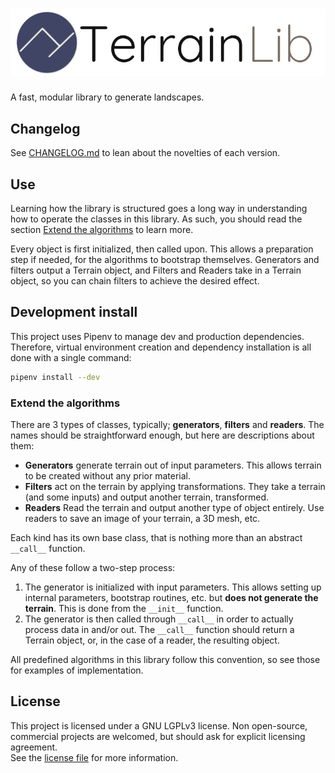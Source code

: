 # ![TerrainLib](docs_src/_static/Type.png)

A fast, modular library to generate landscapes.

## Changelog

See [CHANGELOG.md](CHANGELOG.md) to lean about the novelties of each version.

## Use

Learning how the library is structured goes a long way in understanding how to 
operate the classes in this library. As such, you should read the section 
[Extend the algorithms](#extend-the-algorithms) to learn more.

Every object is first initialized, then called upon. This allows a preparation 
step if needed, for the algorithms to bootstrap themselves.
Generators and filters output a Terrain object, and Filters and Readers take in
a Terrain object, so you can chain filters to achieve the desired effect.

## Development install

This project uses Pipenv to manage dev and production dependencies. Therefore, 
virtual environment creation and dependency installation is all done with a 
single command:
```bash
pipenv install --dev
```

### Extend the algorithms

There are 3 types of classes, typically; **generators**, **filters** and 
**readers**. The names should be straightforward enough, but here are
descriptions about them:

- **Generators** generate terrain out of input parameters. This allows terrain 
to be created without any prior material.
- **Filters** act on the terrain by applying transformations. They take a 
terrain (and some inputs) and output another terrain, transformed.
- **Readers** Read the terrain and output another type of object entirely. Use 
readers to save an image of your terrain, a 3D mesh, etc.

Each kind has its own base class, that is nothing more than an abstract 
`__call__` function.

Any of these follow a two-step process:

1. The generator is initialized with input parameters. This allows setting up 
internal parameters, bootstrap routines, etc. but **does not generate the 
terrain**. This is done from the `__init__` function.
2. The generator is then called through `__call__` in order to actually process 
data in and/or out. The `__call__` function should return a Terrain object, or, 
in the case of a reader, the resulting object.

All predefined algorithms in this library follow this convention, so see those 
for examples of implementation.

## License

This project is licensed under a GNU LGPLv3 license. Non open-source, commercial
projects are welcomed, but should ask for explicit licensing agreement.  
See the [license file](LICENSE) for more information.